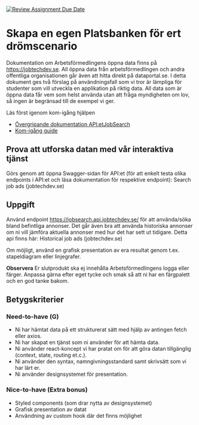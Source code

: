 [![Review Assignment Due Date](https://classroom.github.com/assets/deadline-readme-button-22041afd0340ce965d47ae6ef1cefeee28c7c493a6346c4f15d667ab976d596c.svg)](https://classroom.github.com/a/6VsM7MHT)

# Skapa en egen Platsbanken för ert drömscenario

Dokumentation om Arbetsförmedlingens öppna data finns på https://jobtechdev.se. All öppna data från arbetsförmedlingen och andra offentliga organisationen går även att hitta direkt på dataportal.se. I detta dokument ges två förslag på användningsfall som vi tror är lämpliga för studenter som vill utveckla en applikation på riktig data. All data som är öppna data får vem som helst använda utan att fråga myndigheten om lov, så ingen är begränsad till de exempel vi ger.

Läs först igenom kom-igång hjälpen

- [Övergripande dokumentation API:etJobSearch](https://jobtechdev.se/sv/components/jobsearch)
- [Kom-igång guide](https://gitlab.com/arbetsformedlingen/education/education-api/-/blob/main/GETTING_STARTED.md)

## Prova att utforska datan med vår interaktiva tjänst

Görs genom att öppna Swagger-sidan för API:et (för att enkelt testa olika endpoints i API:et och läsa dokumentation för respektive endpoint): Search job ads (jobtechdev.se)

## Uppgift

Använd endpoint https://jobsearch.api.jobtechdev.se/ för att använda/söka bland befintliga annonser. Det går även bra att använda historiska annonser om ni vill jämföra aktuella annonser med hur det har sett ut tidigare. Detta api finns här: Historical job ads (jobtechdev.se)

Om möjligt, använd en grafisk presentation av era resultat genom t.ex. stapeldiagram eller linjegrafer.

**Observera** Er slutprodukt ska ej innehålla Arbetsförmedlingens logga eller färger. Anpassa gärna efter eget tycke och smak så att ni har en färgpalett och en god tanke bakom.

## Betygskriterier

### Need-to-have (G)

- Ni har hämtat data på ett strukturerat sätt med hjälp av antingen fetch eller axios.
- Ni har skapat en tjänst som ni använder för att hämta data.
- Ni använder react-koncept vi har pratat om för att göra datan tillgänglig (context, state, routing et.c.).
- Ni använder den syntax, namngivningsstandard samt skrivsätt som vi har lärt er.
- Ni använder designsystemet för presentation.

### Nice-to-have (Extra bonus)

- Styled components (som drar nytta av designsystemet)
- Grafisk presentation av datat
- Användning av custom hook där det finns möjlighet

